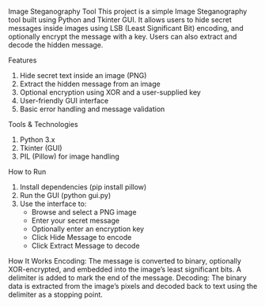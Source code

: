 Image Steganography Tool
This project is a simple Image Steganography tool built using Python and Tkinter GUI. It allows users to hide secret messages inside images using LSB (Least Significant Bit) encoding, and optionally encrypt the message with a key. Users can also extract and decode the hidden message.

Features
1. Hide secret text inside an image (PNG)
2. Extract the hidden message from an image
3. Optional encryption using XOR and a user-supplied key
4. User-friendly GUI interface
5. Basic error handling and message validation

Tools & Technologies
1. Python 3.x
2. Tkinter (GUI)
3. PIL (Pillow) for image handling

How to Run
1. Install dependencies
   (pip install pillow)
2. Run the GUI
   (python gui.py)
3. Use the interface to:
   - Browse and select a PNG image
   - Enter your secret message
   - Optionally enter an encryption key
   - Click Hide Message to encode
   - Click Extract Message to decode

How It Works
Encoding: The message is converted to binary, optionally XOR-encrypted, and embedded into the image’s least significant bits. A delimiter is added to mark the end of the message.
Decoding: The binary data is extracted from the image’s pixels and decoded back to text using the delimiter as a stopping point.
